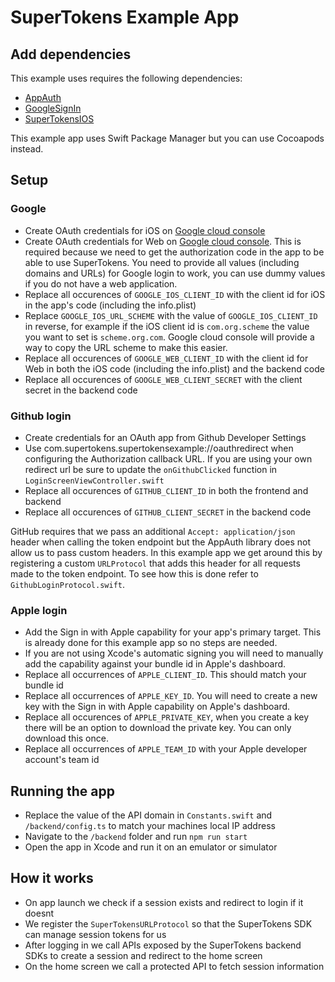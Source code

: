 # SuperTokens Example App

## Add dependencies

This example uses requires the following dependencies:

- [AppAuth](https://github.com/openid/AppAuth-iOS)
- [GoogleSignIn](https://developers.google.com/identity/sign-in/ios/start-integrating)
- [SuperTokensIOS](https://github.com/supertokens/supertokens-ios)

This example app uses Swift Package Manager but you can use Cocoapods instead.

## Setup

### Google

- Create OAuth credentials for iOS on [Google cloud console](https://console.cloud.google.com/)
- Create OAuth credentials for Web on [Google cloud console](https://console.cloud.google.com/). This is required because we need to get the authorization code in the app to be able to use SuperTokens. You need to provide all values (including domains and URLs) for Google login to work, you can use dummy values if you do not have a web application.
- Replace all occurences of `GOOGLE_IOS_CLIENT_ID` with the client id for iOS in the app's code (including the info.plist)
- Replace `GOOGLE_IOS_URL_SCHEME` with the value of `GOOGLE_IOS_CLIENT_ID` in reverse, for example if the iOS client id is `com.org.scheme` the value you want to set is `scheme.org.com`. Google cloud console will provide a way to copy the URL scheme to make this easier.
- Replace all occurences of `GOOGLE_WEB_CLIENT_ID` with the client id for Web in both the iOS code (including the info.plist) and the backend code
- Replace all occurences of `GOOGLE_WEB_CLIENT_SECRET` with the client secret in the backend code

### Github login

- Create credentials for an OAuth app from Github Developer Settings
- Use com.supertokens.supertokensexample://oauthredirect when configuring the Authorization callback URL. If you are using your own redirect url be sure to update the `onGithubClicked` function in `LoginScreenViewController.swift`
- Replace all occurences of `GITHUB_CLIENT_ID` in both the frontend and backend
- Replace all occurences of `GITHUB_CLIENT_SECRET` in the backend code

GitHub requires that we pass an additional `Accept: application/json` header when calling the token endpoint but the AppAuth library does not allow us to pass custom headers. In this example app we get around this by registering a custom `URLProtocol` that adds this header for all requests made to the token endpoint. To see how this is done refer to `GithubLoginProtocol.swift`.

### Apple login

- Add the Sign in with Apple capability for your app's primary target. This is already done for this example app so no steps are needed.
- If you are not using Xcode's automatic signing you will need to manually add the capability against your bundle id in Apple's dashboard.
- Replace all occurrences of `APPLE_CLIENT_ID`. This should match your bundle id
- Replace all occurrences of `APPLE_KEY_ID`. You will need to create a new key with the Sign in with Apple capability on Apple's dashboard.
- Replace all occurences of `APPLE_PRIVATE_KEY`, when you create a key there will be an option to download the private key. You can only download this once.
- Replace all occurrences of `APPLE_TEAM_ID` with your Apple developer account's team id

## Running the app

- Replace the value of the API domain in `Constants.swift` and `/backend/config.ts` to match your machines local IP address
- Navigate to the `/backend` folder and run `npm run start`
- Open the app in Xcode and run it on an emulator or simulator

## How it works

- On app launch we check if a session exists and redirect to login if it doesnt
- We register the `SuperTokensURLProtocol` so that the SuperTokens SDK can manage session tokens for us
- After logging in we call APIs exposed by the SuperTokens backend SDKs to create a session and redirect to the home screen
- On the home screen we call a protected API to fetch session information